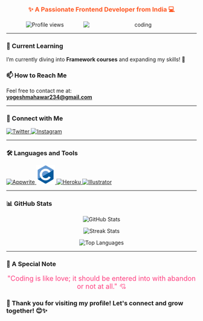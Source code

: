 
<h3 align="center" style="color: #FF5722;">✨ A Passionate Frontend Developer from India 💻</h3>

<p align="center">
  <img align="right" width="300" src="https://user" alt="coding" />
  <img src="https://komarev.com/ghpvc/?username=stubbornlove&label=Profile%20views&color=0e75b6&style=flat" alt="Profile views" />
</p>

---

### 🌱 Current Learning
I’m currently diving into **Framework courses** and expanding my skills! 🚀

### 📫 How to Reach Me
Feel free to contact me at:  
**[yogeshmahawar234@gmail.com](mailto:yogeshmahawar234@gmail.com)**

---

### 🔗 Connect with Me
<p align="left">
  <a href="https://twitter.com/@yogeshm22513885" target="_blank">
    <img height="40" width="40" src="https://raw.githubusercontent.com/rahuldkjain/github-profile-readme-generator/master/src/images/icons/Social/twitter.svg" alt="Twitter" />
  </a>
  <a href="https://instagram.com/Know_Your_worth_Darling" target="_blank">
    <img height="40" width="40" src="https://raw.githubusercontent.com/rahuldkjain/github-profile-readme-generator/master/src/images/icons/Social/instagram.svg" alt="Instagram" />
  </a>
</p>

---

### 🛠️ Languages and Tools
<p align="left">
  <a href="https://appwrite.io" target="_blank" rel="noreferrer">
    <img src="https://www.vectorlogo.zone/logos/appwriteio/appwriteio-icon.svg" alt="Appwrite" width="50" height="50" />
  </a>
  <a href="https://www.cprogramming.com/" target="_blank" rel="noreferrer">
    <img src="https://raw.githubusercontent.com/devicons/devicon/master/icons/c/c-original.svg" alt="C" width="50" height="50" />
  </a>
  <a href="https://heroku.com" target="_blank" rel="noreferrer">
    <img src="https://www.vectorlogo.zone/logos/heroku/heroku-icon.svg" alt="Heroku" width="50" height="50" />
  </a>
  <a href="https://www.adobe.com/in/products/illustrator.html" target="_blank" rel="noreferrer">
    <img src="https://www.vectorlogo.zone/logos/adobe_illustrator/adobe_illustrator-icon.svg" alt="Illustrator" width="50" height="50" />
  </a>
</p>

---

### 📊 GitHub Stats
<p align="center">
  <img src="https://github-readme-stats.vercel.app/api?username=stubbornlove&show_icons=true&locale=en&theme=radical" alt="GitHub Stats" />
</p>

<p align="center">
  <img src="https://github-readme-streak-stats.herokuapp.com/?user=stubbornlove&theme=radical" alt="Streak Stats" />
</p>

<p align="center">
  <img src="https://github-readme-stats.vercel.app/api/top-langs?username=stubbornlove&show_icons=true&locale=en&layout=compact&theme=radical" alt="Top Languages" />
</p>

---

### 💖 A Special Note
<p align="center" style="font-size: 18px; color: #FF4081;">
  "Coding is like love; it should be entered into with abandon or not at all." 💘
</p>

### 🌈 Thank you for visiting my profile! Let's connect and grow together! 😊✨